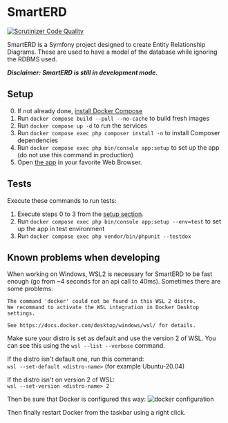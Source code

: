 # SmartERD
[![Scrutinizer Code Quality](https://scrutinizer-ci.com/g/Crovitche-1623/SmartERD/badges/quality-score.png?b=master)](https://scrutinizer-ci.com/g/Crovitche-1623/SmartERD/?branch=master)

SmartERD is a Symfony project designed to create Entity Relationship Diagrams. 
These are used to have a model of the database while ignoring the RDBMS used.

***Disclaimer: SmartERD is still in development mode.***

## Setup
 0. If not already done, [install Docker Compose](https://docs.docker.com/compose/install/)
 1. Run `docker compose build --pull --no-cache` to build fresh images
 2. Run `docker compose up -d` to run the services
 3. Run `docker compose exec php composer install -n` to install Composer dependencies
 4. Run `docker compose exec php bin/console app:setup` to set up the app (do not use this command in production)
 5. Open [the app](http://localhost:9000) in your favorite Web Browser.
 
## Tests
Execute these commands to run tests:
 1. Execute steps 0 to 3 from the [setup section](#Setup).
 2. Run `docker compose exec php bin/console app:setup --env=test` to set up the app in test environment
 3. Run `docker compose exec php vendor/bin/phpunit --testdox`

## Known problems when developing
When working on Windows, WSL2 is necessary for SmartERD to be fast enough (go 
from ~4 seconds for an api call to 40ms). Sometimes there are some problems:
```
The command 'docker' could not be found in this WSL 2 distro.
We recommand to activate the WSL integration in Docker Desktop settings.

See https://docs.docker.com/desktop/windows/wsl/ for details.
```
Make sure your distro is set as default and use the version 2 of WSL. You can
see this using the 
`wsl --list --verbose` command.  
  
If the distro isn't default one, run this command:  
`wsl --set-default <distro-name>` (for example Ubuntu-20.04)  
  
If the distro isn't on version 2 of WSL:  
`wsl --set-version <distro-name> 2`

Then be sure that Docker is configured this way:
![docker configuration](https://i.stack.imgur.com/2FO7x.png)

Then finally restart Docker from the taskbar using a right click.
